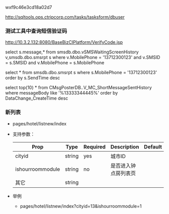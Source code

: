 




wxf9c46e3cd18a02d7



http://sqltools.ops.ctripcorp.com/tasks/tasksform/dbuser



### 测试工具中查询短信验证码

http://10.3.2.132:8080/BaseBizCIPlatform/VerifyCode.jsp


select s.message,* from smsdb.dbo.vSMSWaitingScreenHistory v,smsdb.dbo.smsrpt s where v.MobilePhone = '13712300123' and v.SMSID = s.SMSID and v.MobilePhone = s.MobilePhone




select * from smsdb.dbo.smsrpt s where s.MobilePhone = '13712300123' order by s.SendTime desc



select top(10) * from CMsgPosterDB..V_MC_ShortMessageSentHistory where messageBody like '%13333344445%' order by DataChange_CreateTime desc



### 新列表

- pages/hotel/listnew/index

* 支持参数：

  | Prop      | Type   | Required | Description                                                                          | Default | Example |
  | --------- | ------ | -------- | ------------------------------------------------------------------------------------ | ------- | ------- |
  | cityid    | string | yes       | 城市ID                                |        |
  | ishourroommodule  | string | no       | 是否进入钟点房列表页     |    |1,0    |
  | 其它  | string |        |  |        |
  

- 举例

  - pages/hotel/listnew/index?cityid=13&ishourroommodule=1
